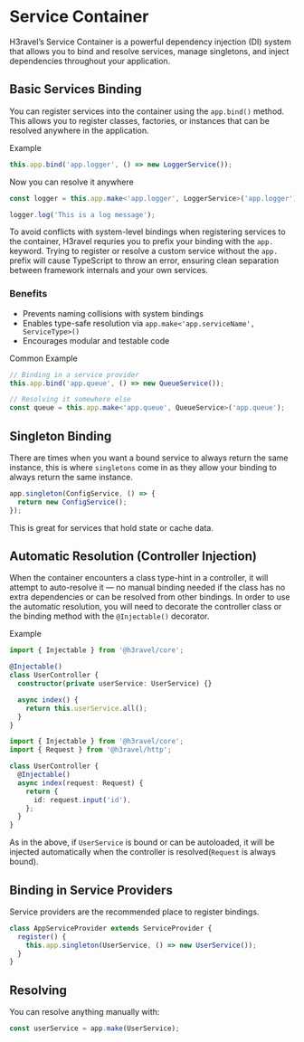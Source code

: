 # Service Container

H3ravel’s Service Container is a powerful dependency injection (DI) system that allows you to bind and resolve services, manage singletons, and inject dependencies throughout your application.

## Basic Services Binding

You can register services into the container using the `app.bind()` method. This allows you to register classes, factories, or instances that can be resolved anywhere in the application.

Example

```ts
this.app.bind('app.logger', () => new LoggerService());
```

Now you can resolve it anywhere

```ts
const logger = this.app.make<'app.logger', LoggerService>('app.logger');

logger.log('This is a log message');
```

To avoid conflicts with system-level bindings when registering services to the container, H3ravel requries you to prefix your binding with the `app.` keyword.
Trying to register or resolve a custom service without the `app.` prefix will cause TypeScript to throw an error, ensuring clean separation between framework internals and your own services.

### Benefits

- Prevents naming collisions with system bindings
- Enables type-safe resolution via `app.make<'app.serviceName', ServiceType>()`
- Encourages modular and testable code

Common Example

```ts
// Binding in a service provider
this.app.bind('app.queue', () => new QueueService());

// Resolving it somewhere else
const queue = this.app.make<'app.queue', QueueService>('app.queue');
```

## Singleton Binding

There are times when you want a bound service to always return the same instance, this is where `singletons` come in as they allow your binding to always return the same instance.

```ts
app.singleton(ConfigService, () => {
  return new ConfigService();
});
```

This is great for services that hold state or cache data.

## Automatic Resolution (Controller Injection)

When the container encounters a class type-hint in a controller, it will attempt to auto-resolve it — no manual binding needed if the class has no extra dependencies or can be resolved from other bindings.
In order to use the automatic resolution, you will need to decorate the controller class or the binding method with the `@Injectable()` decorator.

Example

```ts
import { Injectable } from '@h3ravel/core';

@Injectable()
class UserController {
  constructor(private userService: UserService) {}

  async index() {
    return this.userService.all();
  }
}
```

```ts
import { Injectable } from '@h3ravel/core';
import { Request } from '@h3ravel/http';

class UserController {
  @Injectable()
  async index(request: Request) {
    return {
      id: request.input('id'),
    };
  }
}
```

As in the above, if `UserService` is bound or can be autoloaded, it will be injected automatically when the controller is resolved(`Request` is always bound).

## Binding in Service Providers

Service providers are the recommended place to register bindings.

```ts
class AppServiceProvider extends ServiceProvider {
  register() {
    this.app.singleton(UserService, () => new UserService());
  }
}
```

## Resolving

You can resolve anything manually with:

```ts
const userService = app.make(UserService);
```
